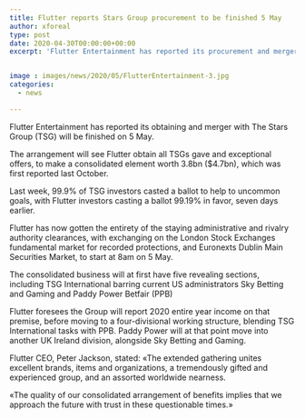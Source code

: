 ```yaml
---
title: Flutter reports Stars Group procurement to be finished 5 May
author: xforeal 
type: post
date: 2020-04-30T00:00:00+00:00
excerpt: 'Flutter Entertainment has reported its procurement and merger with The Stars Group (TSG) will be finished on 5 May '


image : images/news/2020/05/FlutterEntertainment-3.jpg
categories:
  - news

---
```

Flutter Entertainment has reported its obtaining and merger with The Stars Group (TSG) will be finished on 5 May. 

The arrangement will see Flutter obtain all TSGs gave and exceptional offers, to make a consolidated element worth 3.8bn ($4.7bn), which was first reported last October. 

Last week, 99.9&percnt; of TSG investors casted a ballot to help to uncommon goals, with Flutter investors casting a ballot 99.19&percnt; in favor, seven days earlier. 

Flutter has now gotten the entirety of the staying administrative and rivalry authority clearances, with exchanging on the London Stock Exchanges fundamental market for recorded protections, and Euronexts Dublin Main Securities Market, to start at 8am on 5 May. 

The consolidated business will at first have five revealing sections, including TSG International barring current US administrators Sky Betting and Gaming and Paddy Power Betfair (PPB) 

Flutter foresees the Group will report 2020 entire year income on that premise, before moving to a four-divisional working structure, blending TSG International tasks with PPB. Paddy Power will at that point move into another UK Ireland division, alongside Sky Betting and Gaming. 

Flutter CEO, Peter Jackson, stated: &#171;The extended gathering unites excellent brands, items and organizations, a tremendously gifted and experienced group, and an assorted worldwide nearness. 

&#171;The quality of our consolidated arrangement of benefits implies that we approach the future with trust in these questionable times.&#187;